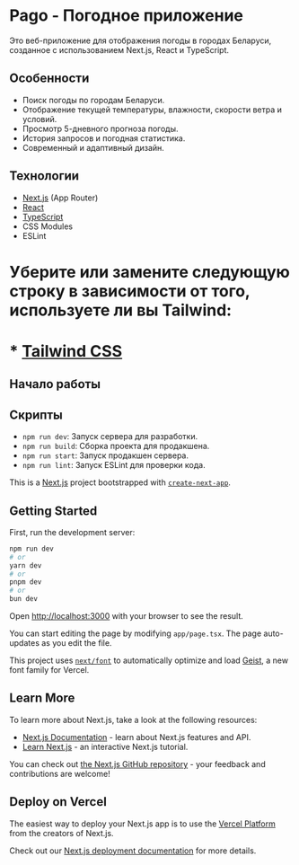 # Pago - Погодное приложение

Это веб-приложение для отображения погоды в городах Беларуси, созданное с использованием Next.js, React и TypeScript.

## Особенности

*   Поиск погоды по городам Беларуси.
*   Отображение текущей температуры, влажности, скорости ветра и условий.
*   Просмотр 5-дневного прогноза погоды.
*   История запросов и погодная статистика.
*   Современный и адаптивный дизайн.

## Технологии

*   [Next.js](https://nextjs.org/) (App Router)
*   [React](https://reactjs.org/)
*   [TypeScript](https://www.typescriptlang.org/)
*   CSS Modules
*   ESLint
# Уберите или замените следующую строку в зависимости от того, используете ли вы Tailwind:
# *   [Tailwind CSS](https://tailwindcss.com/)

## Начало работы

## Скрипты

*   `npm run dev`: Запуск сервера для разработки.
*   `npm run build`: Сборка проекта для продакшена.
*   `npm run start`: Запуск продакшен сервера.
*   `npm run lint`: Запуск ESLint для проверки кода.





This is a [Next.js](https://nextjs.org) project bootstrapped with [`create-next-app`](https://nextjs.org/docs/app/api-reference/cli/create-next-app).

## Getting Started

First, run the development server:

```bash
npm run dev
# or
yarn dev
# or
pnpm dev
# or
bun dev
```

Open [http://localhost:3000](http://localhost:3000) with your browser to see the result.

You can start editing the page by modifying `app/page.tsx`. The page auto-updates as you edit the file.

This project uses [`next/font`](https://nextjs.org/docs/app/building-your-application/optimizing/fonts) to automatically optimize and load [Geist](https://vercel.com/font), a new font family for Vercel.

## Learn More

To learn more about Next.js, take a look at the following resources:

- [Next.js Documentation](https://nextjs.org/docs) - learn about Next.js features and API.
- [Learn Next.js](https://nextjs.org/learn) - an interactive Next.js tutorial.

You can check out [the Next.js GitHub repository](https://github.com/vercel/next.js) - your feedback and contributions are welcome!

## Deploy on Vercel

The easiest way to deploy your Next.js app is to use the [Vercel Platform](https://vercel.com/new?utm_medium=default-template&filter=next.js&utm_source=create-next-app&utm_campaign=create-next-app-readme) from the creators of Next.js.

Check out our [Next.js deployment documentation](https://nextjs.org/docs/app/building-your-application/deploying) for more details.
